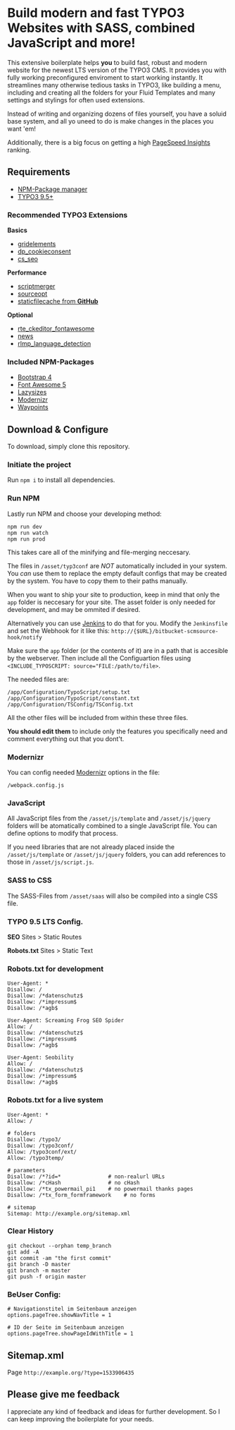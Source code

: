 # Build modern and fast TYPO3 Websites with SASS, combined JavaScript and more!

This extensive boilerplate helps **you** to build fast, robust and modern website for the newest LTS version of the TYPO3 CMS. It provides you with fully working preconfigured enviroment to start working instantly. It streamlines many otherwise tedious tasks in TYPO3, like building a menu, including and creating all the folders for your Fluid Templates and many settings and stylings for often used extensions. 

Instead of writing and organizing dozens of files yourself, you have a soluid base system, and all yo uneed to do is make changes in the places you want 'em!

Additionally, there is a big focus on getting a high [PageSpeed Insights](https://developers.google.com/speed/pagespeed/insights/) ranking.  

## Requirements
- [NPM-Package manager](https://nodejs.org/)
- [TYPO3 9.5+](https://typo3.org/download/)

### Recommended TYPO3 Extensions
**Basics**
- [gridelements](https://extensions.typo3.org/extension/gridelements/)
- [dp_cookieconsent](https://github.com/DirkPersky/typo3-dp_cookieconsent)
- [cs_seo](https://extensions.typo3.org/extension/cs_seo/)

**Performance**
- [scriptmerger](https://extensions.typo3.org/extension/scriptmerger/)
- [sourceopt](https://extensions.typo3.org/extension/sourceopt/)
- [staticfilecache from **GitHub**](https://github.com/lochmueller/staticfilecache/)

**Optional**
- [rte_ckeditor_fontawesome](https://github.com/DirkPersky/typo3-rte-ckeditor-fontawesome)
- [news](https://extensions.typo3.org/extension/news/)
- [rlmp_language_detection](https://extensions.typo3.org/extension/rlmp_language_detection/)


### Included NPM-Packages
- [Bootstrap 4](http://getbootstrap.com/)
- [Font Awesome 5](https://fontawesome.com/)
- [Lazysizes](https://github.com/aFarkas/lazysizes)
- [Modernizr](https://modernizr.com)
- [Waypoints](http://imakewebthings.com/waypoints/)

## Download & Configure
To download, simply clone this repository.

### Initiate the project
Run `npm i` to install all dependencies.

### Run NPM
Lastly run NPM and choose your developing method:
```
npm run dev
npm run watch
npm run prod
```

This takes care all of the minifying and file-merging neccesary.

The files in `/asset/typ3conf` are *NOT* automatically included in your system. You *can* use them to replace the empty default configs that may be created by the system. You have to copy them to their paths manually.

When you want to ship your site to production, keep in mind that only the `app` folder is neccesary for your site. The asset folder is only needed for development, and may be ommited if desired. 

Alternatively you can use [Jenkins](https://jenkins.io/) to do that for you. Modify the `Jenkinsfile` and set the Webhook for it like this: `http://{$URL}/bitbucket-scmsource-hook/notify`

Make sure the `app` folder (or the contents of it) are in a path that is accesible by the webserver. Then include all the Configuartion files using `<INCLUDE_TYPOSCRIPT: source="FILE:/path/to/file>`.

The needed files are:
```
/app/Configuration/TypoScript/setup.txt
/app/Configuration/TypoScript/constant.txt
/app/Configuration/TSConfig/TSConfig.txt
```
All the other files will be included from within these three files.

**You should edit them** to include only the features you specifically need and comment everything out that you dont't.

### Modernizr
You can config needed [Modernizr](https://modernizr.com/) options in the file:
```
/webpack.config.js
```

### JavaScript
All JavaScript files from the `/asset/js/template` and `/asset/js/jquery` folders will be atomatically combined to a single JavaScript file. You can define options to modify that process.

If you need libraries that are not already placed inside the `/asset/js/template` or `/asset/js/jquery` folders, you can add references to those in `/asset/js/script.js`.

### SASS to CSS
The SASS-Files from `/asset/saas` will also be compiled into a single CSS file.

### TYPO 9.5 LTS Config.

**SEO**
Sites > Static Routes

**Robots.txt**
Sites > Static Text

### Robots.txt for development
```
User-Agent: *
Disallow: /
Disallow: /*datenschutz$
Disallow: /*impressum$
Disallow: /*agb$

User-Agent: Screaming Frog SEO Spider
Allow: /
Disallow: /*datenschutz$
Disallow: /*impressum$
Disallow: /*agb$

User-Agent: Seobility
Allow: /
Disallow: /*datenschutz$
Disallow: /*impressum$
Disallow: /*agb$
```

### Robots.txt for a live system
```
User-Agent: *
Allow: /

# folders
Disallow: /typo3/
Disallow: /typo3conf/
Allow: /typo3conf/ext/
Allow: /typo3temp/

# parameters
Disallow: /*?id=*               # non-realurl URLs
Disallow: /*cHash               # no cHash
Disallow: /*tx_powermail_pi1    # no powermail thanks pages
Disallow: /*tx_form_formframework    # no forms

# sitemap
Sitemap: http://example.org/sitemap.xml
```

### Clear History
```
git checkout --orphan temp_branch
git add -A
git commit -am "the first commit"
git branch -D master
git branch -m master
git push -f origin master
```

### BeUser Config:
```
# Navigationstitel im Seitenbaum anzeigen
options.pageTree.showNavTitle = 1

# ID der Seite im Seitenbaum anzeigen
options.pageTree.showPageIdWithTitle = 1
```

## Sitemap.xml
Page
```http://example.org/?type=1533906435```

## Please give me feedback

I appreciate any kind of feedback and ideas for further development. So I can keep improving the boilerplate for your needs.
